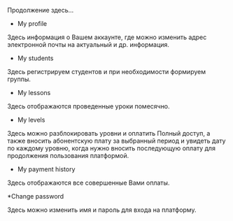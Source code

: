 Продолжение здесь…

* My profile

Здесь информация о Вашем аккаунте, где можно изменить адрес электронной почты на актуальный и др. информация.

* My students

Здесь регистрируем студентов и при необходимости формируем группы.

* My lessons

Здесь отображаются проведенные уроки помесячно.

* My levels

Здесь можно разблокировать уровни и оплатить Полный доступ, а также вносить абонентскую плату за выбранный период и увидеть дату по каждому уровню, когда нужно вносить последующую оплату для продолжения пользования платформой.

* My payment history

Здесь отображаются все совершенные Вами оплаты.

*Change password

Здесь можно изменить имя и пароль для входа на платформу.
